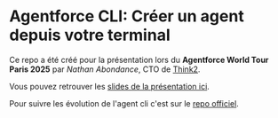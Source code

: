 # Agentforce CLI: Créer un agent depuis votre terminal

Ce repo a été créé pour la présentation lors du __Agentforce World Tour Paris 2025__ par _Nathan Abondance_, CTO de [Think2](https://www.think2.ai/).

Vous pouvez retrouver les [slides de la présentation ici](https://speakerdeck.com/nabondance/agentforce-world-tour-25-agentforce-cli-2).

Pour suivre les évolution de l'agent cli c'est sur le [repo officiel](https://github.com/salesforcecli/plugin-agent).
